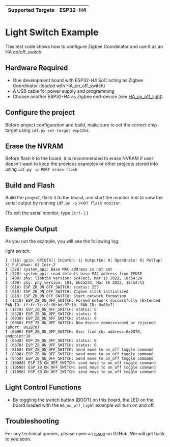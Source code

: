 | Supported Targets | ESP32-H4 |
| ----------------- | -------- |

# Light Switch Example

This test code shows how to configure Zigbee Coordinator and use it as an HA on/off_switch

## Hardware Required

* One development board with ESP32-H4 SoC acting as Zigbee Coordinator (loaded with HA_on_off_switch)
* A USB cable for power supply and programming
* Choose another ESP32-H4 as Zigbee end-device (see [HA_on_off_light](../HA_on_off_light/))

## Configure the project

Before project configuration and build, make sure to set the correct chip target using `idf.py set-target esp32h4`.

## Erase the NVRAM

Before flash it to the board, it is recommended to erase NVRAM if user doesn't want to keep the previous examples or other projects stored info using `idf.py -p PORT erase-flash`

## Build and Flash

Build the project, flash it to the board, and start the monitor tool to view the serial output by running `idf.py -p PORT flash monitor`.

(To exit the serial monitor, type ``Ctrl-]``.)

## Example Output

As you run the example, you will see the following log:

light switch:
```
I (318) gpio: GPIO[9]| InputEn: 1| OutputEn: 0| OpenDrain: 0| Pullup: 1| Pulldown: 0| Intr:2
I (328) system_api: Base MAC address is not set
I (328) system_api: read default base MAC address from EFUSE
I (408) phy: libbtbb version: 6c47ec3, Mar 16 2022, 18:54:24
I (408) phy: phy_version: 101, bb2a234, Mar 16 2022, 18:54:11
I (818) ESP_ZB_ON_OFF_SWITCH: status: 255
I (818) ESP_ZB_ON_OFF_SWITCH: Zigbee stack initialized
I (818) ESP_ZB_ON_OFF_SWITCH: Start network formation
I (1318) ESP_ZB_ON_OFF_SWITCH: Formed network successfully (Extended PAN ID: ff:fc:7c:c0:f0:bd:97:10, PAN ID: 0x88e7)
I (1778) ESP_ZB_ON_OFF_SWITCH: status: 0
I (5528) ESP_ZB_ON_OFF_SWITCH: status: 0
I (6038) ESP_ZB_ON_OFF_SWITCH: status: 0
I (6068) ESP_ZB_ON_OFF_SWITCH: New device commissioned or rejoined (short: 0x2878)
I (6098) ESP_ZB_ON_OFF_SWITCH: User find cb: address:0x2878, endpoint:10
I (6638) ESP_ZB_ON_OFF_SWITCH: status: 0
I (6678) ESP_ZB_ON_OFF_SWITCH: status: 0
I (8168) ESP_ZB_ON_OFF_SWITCH: send move to on_off toggle command
I (8898) ESP_ZB_ON_OFF_SWITCH: send move to on_off toggle command
I (9458) ESP_ZB_ON_OFF_SWITCH: send move to on_off toggle command
I (10088) ESP_ZB_ON_OFF_SWITCH: send move to on_off toggle command
I (10588) ESP_ZB_ON_OFF_SWITCH: send move to on_off toggle command
I (11098) ESP_ZB_ON_OFF_SWITCH: send move to on_off toggle command
```

## Light Control Functions

  * By toggling the switch button (BOOT) on this board, the LED on the board loaded with the `HA_on_off_light` example will turn on and off.


## Troubleshooting

For any technical queries, please open an [issue](https://github.com/espressif/esp-idf/issues) on GitHub. We will get back to you soon.
